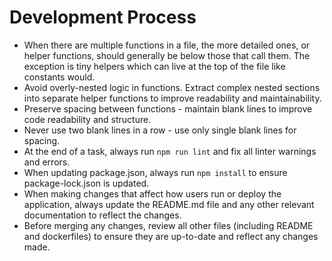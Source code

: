 # Development Process
- When there are multiple functions in a file, the more detailed ones, or helper functions, should generally be below those that call them. The exception is tiny helpers which can live at the top of the file like constants would.
- Avoid overly-nested logic in functions. Extract complex nested sections into separate helper functions to improve readability and maintainability.
- Preserve spacing between functions - maintain blank lines to improve code readability and structure.
- Never use two blank lines in a row - use only single blank lines for spacing.
- At the end of a task, always run `npm run lint` and fix all linter warnings and errors.
- When updating package.json, always run `npm install` to ensure package-lock.json is updated.
- When making changes that affect how users run or deploy the application, always update the README.md file and any other relevant documentation to reflect the changes.
- Before merging any changes, review all other files (including README and dockerfiles) to ensure they are up-to-date and reflect any changes made.
